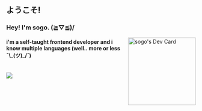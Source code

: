 <html>
<body>
  <h2>ようこそ!</h2>
  <p align="right">
    <h3 align="left">Hey! I'm sogo. (≧▽≦)/</h3>
    <a href="https://app.daily.dev/sogo"><img src="https://api.daily.dev/devcards/51769bce454c4201b0cdbe8ed87dee99.png?r=byz" width="180" alt="sogo's Dev Card"                  align="right"/></a>
  </p>
  <h4>   
      i'm a self-taught frontend developer and i know multiple languages (well.. more or less ¯\_(ツ)_/¯)
    
  </h4>
  <br>
  <img src="https://count.getloli.com/get/@xsogox?theme=asoul" />
</body>
</html>
